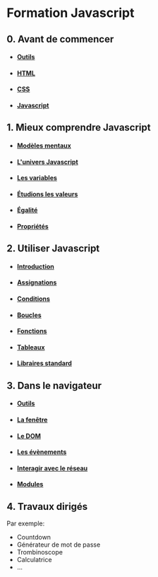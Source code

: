 # Formation Javascript

## 0. Avant de commencer

- #### [Outils](./contenus/chapters/0_prologue/0-0_tools.md)
- #### [HTML](./contenus/chapters/0_prologue/0-1_html.md)
- #### [CSS](./contenus/chapters/0_prologue/0-2_css.md)
- #### [Javascript](./contenus/chapters/0_prologue/0-3_javascript.md)

## 1. Mieux comprendre Javascript

- #### [Modèles mentaux](./contenus/chapters/1_mental_models/1-1_introduction.md)
- #### [L'univers Javascript](./contenus/chapters/1_mental_models/1-2_universe.md)
- #### [Les variables](./contenus/chapters/1_mental_models/1-3_variables.md)
- #### [Étudions les valeurs](./contenus/chapters/1_mental_models/1-4_types.md)
- #### [Égalité](./contenus/chapters/1_mental_models/1-5_equality.md)
- #### [Propriétés](./contenus/chapters/1_mental_models/1-6_properties.md)

## 2. Utiliser Javascript

- #### [Introduction](./contenus/chapters/2_syntax/2-0_introduction.md)
- #### [Assignations](./contenus/chapters/2_syntax/2-1_assignments.md)
- #### [Conditions](./contenus/chapters/2_syntax/2-2_conditions.md)
- #### [Boucles](./contenus/chapters/2_syntax/2-3_loops.md)
- #### [Fonctions](./contenus/chapters/2_syntax/2-4_functions.md)
- #### [Tableaux](./contenus/chapters/2_syntax/2-5_arrays.md)
- #### [Libraires standard](./contenus/chapters/2_syntax/2-6_libs.md)

## 3. Dans le navigateur

- #### [Outils](./contenus/chapters/3_browser/3-0_devtools.md)
- #### [La fenêtre](./contenus/chapters/3_browser/3-1_window.md)
- #### [Le DOM](./contenus/chapters/3_browser/3-2_dom.md)
- #### [Les évènements](./contenus/chapters/3_browser/3-3_events.md)
- #### [Interagir avec le réseau](./contenus/chapters/3_browser/3-4_fetch.md)
- #### [Modules](./contenus/chapters/3_browser/3-5_modules.md)

## 4. Travaux dirigés

Par exemple:
- Countdown
- Générateur de mot de passe
- Trombinoscope
- Calculatrice
- ...
